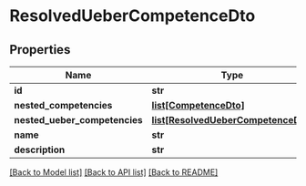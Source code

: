 # ResolvedUeberCompetenceDto

## Properties
Name | Type | Description | Notes
------------ | ------------- | ------------- | -------------
**id** | **str** |  | 
**nested_competencies** | [**list[CompetenceDto]**](CompetenceDto.md) |  | 
**nested_ueber_competencies** | [**list[ResolvedUeberCompetenceDto]**](ResolvedUeberCompetenceDto.md) |  | 
**name** | **str** |  | 
**description** | **str** |  | [optional] 

[[Back to Model list]](../README.md#documentation-for-models) [[Back to API list]](../README.md#documentation-for-api-endpoints) [[Back to README]](../README.md)

